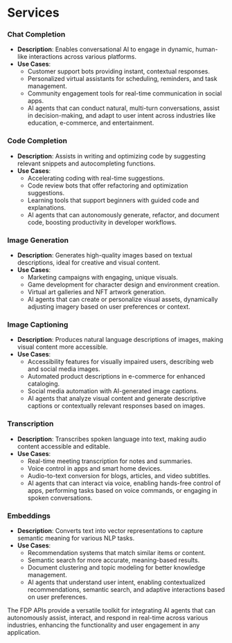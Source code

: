 # Services

### Chat Completion

* **Description**: Enables conversational AI to engage in dynamic, human-like interactions across various platforms.  
* **Use Cases**:  
  * Customer support bots providing instant, contextual responses.  
  * Personalized virtual assistants for scheduling, reminders, and task management.  
  * Community engagement tools for real-time communication in social apps.  
  * AI agents that can conduct natural, multi-turn conversations, assist in decision-making, and adapt to user intent across industries like education, e-commerce, and entertainment.  

### Code Completion

* **Description**: Assists in writing and optimizing code by suggesting relevant snippets and autocompleting functions.
* **Use Cases**:
  * Accelerating coding with real-time suggestions.
  * Code review bots that offer refactoring and optimization suggestions.
  * Learning tools that support beginners with guided code and explanations.
  * AI agents that can autonomously generate, refactor, and document code, boosting productivity in developer workflows.

### Image Generation

* **Description**: Generates high-quality images based on textual descriptions, ideal for creative and visual content.
* **Use Cases**:
  * Marketing campaigns with engaging, unique visuals.
  * Game development for character design and environment creation.
  * Virtual art galleries and NFT artwork generation.
  * AI agents that can create or personalize visual assets, dynamically adjusting imagery based on user preferences or context.

### Image Captioning

* **Description**: Produces natural language descriptions of images, making visual content more accessible.
* **Use Cases**:
  * Accessibility features for visually impaired users, describing web and social media images.
  * Automated product descriptions in e-commerce for enhanced cataloging.
  * Social media automation with AI-generated image captions.
  * AI agents that analyze visual content and generate descriptive captions or contextually relevant responses based on images.

### Transcription

* **Description**: Transcribes spoken language into text, making audio content accessible and editable.
* **Use Cases**:
  * Real-time meeting transcription for notes and summaries.
  * Voice control in apps and smart home devices.
  * Audio-to-text conversion for blogs, articles, and video subtitles.
  * AI agents that can interact via voice, enabling hands-free control of apps, performing tasks based on voice commands, or engaging in spoken conversations.

### Embeddings

* **Description**: Converts text into vector representations to capture semantic meaning for various NLP tasks.
* **Use Cases**:
  * Recommendation systems that match similar items or content.
  * Semantic search for more accurate, meaning-based results.
  * Document clustering and topic modeling for better knowledge management.
  * AI agents that understand user intent, enabling contextualized recommendations, semantic search, and adaptive interactions based on user preferences.

The FDP APIs provide a versatile toolkit for integrating AI agents that can autonomously assist, interact, and respond in real-time across various industries, enhancing the functionality and user engagement in any application.
